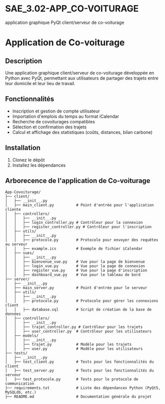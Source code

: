 # SAE_3.02-APP_CO-VOITURAGE
application graphique PyQt client/serveur de co-voiturage

# Application de Co-voiturage

## Description
Une application graphique client/serveur de co-voiturage développée en Python avec PyQt, permettant aux utilisateurs de partager des trajets entre leur domicile et leur lieu de travail.

## Fonctionnalités
- Inscription et gestion de compte utilisateur
- Importation d'emplois du temps au format iCalendar
- Recherche de covoiturages compatibles
- Sélection et confirmation des trajets
- Calcul et affichage des statistiques (coûts, distances, bilan carbone)

## Installation
1. Clonez le dépôt 
2. Installez les dépendances

## Arborecence de l'application de Co-voiturage
```
App-Covoiturage/
├── client/
│   ├── __init__.py
│   ├── main_client.py          # Point d'entrée pour l'application cliente
│   ├── controllers/
│   │   ├── __init__.py
│   │   ├── login_controller.py # Contrôleur pour la connexion
│   │   ├── register_controller.py # Contrôleur pour l'inscription
│   ├── utils/
│   │   ├── __init__.py
│   │   ├── protocole.py        # Protocole pour envoyer des requêtes au serveur
│   │   ├── example.ics         # Exemple de fichier iCalendar
│   ├── vues/
│   │   ├── __init__.py
│   │   ├── bienvenue_vue.py    # Vue pour la page de bienvenue
│   │   ├── login_vue.py        # Vue pour la page de connexion
│   │   ├── register_vue.py     # Vue pour la page d'inscription
│   │   ├── dashboard_vue.py    # Vue pour le tableau de bord
├── server/
│   ├── __init__.py
│   ├── main_server.py          # Point d'entrée pour le serveur
│   ├── utils/
│   │   ├── __init__.py
│   │   ├── protocole.py        # Protocole pour gérer les connexions client
│   │   ├── database.sql        # Script de création de la base de données
│   ├── controllers/
│   │   ├── __init__.py
│   │   ├── trajet_controller.py # Contrôleur pour les trajets
│   │   ├── user_controller.py  # Contrôleur pour les utilisateurs
│   ├── models/
│   │   ├── __init__.py
│   │   ├── trajet.py           # Modèle pour les trajets
│   │   ├── user.py             # Modèle pour les utilisateurs
├── tests/
│   ├── __init__.py
│   ├── test_client.py          # Tests pour les fonctionnalités du client
│   ├── test_server.py          # Tests pour les fonctionnalités du serveur
│   ├── test_protocole.py       # Tests pour le protocole de communication
├── requirements.txt            # Liste des dépendances Python (PyQt5, MySQLdb, etc.)
├── README.md                   # Documentation générale du projet

```
